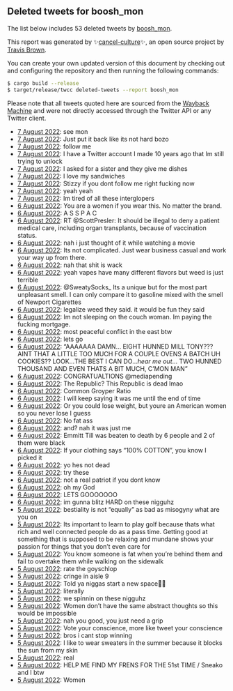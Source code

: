 ## Deleted tweets for boosh_mon

The list below includes 53 deleted tweets by
[boosh_mon](https://twitter.com/boosh_mon).



This report was generated by ✨[cancel-culture](https://github.com/travisbrown/cancel-culture)✨,
an open source project by [Travis Brown](https://twitter.com/travisbrown).

You can create your own updated version of this document by checking out and configuring the
repository and then running the following commands:

```bash
$ cargo build --release
$ target/release/twcc deleted-tweets --report boosh_mon
```

Please note that all tweets quoted here are sourced from the
[Wayback Machine](https://web.archive.org) and were not directly accessed through the Twitter API or
any Twitter client.

* [ 7 August 2022](https://web.archive.org/web/20220807080641/https://twitter.com/boosh_mon/status/1556189907244257280): see mon <!--1556189907244257280-->
* [ 7 August 2022](https://web.archive.org/web/20220807093522/https://twitter.com/boosh_mon/status/1556185923259342852): Just put it back like its not hard bozo <!--1556185923259342852-->
* [ 7 August 2022](https://web.archive.org/web/20220807073459/https://twitter.com/boosh_mon/status/1556181897021198340): follow me <!--1556181897021198340-->
* [ 7 August 2022](https://web.archive.org/web/20220807073850/https://twitter.com/boosh_mon/status/1556181407386460160): I have a Twitter account I made 10 years ago that Im still trying to unlock <!--1556181407386460160-->
* [ 7 August 2022](https://web.archive.org/web/20220807052405/https://twitter.com/boosh_mon/status/1556148825269669888): I asked for a sister and they give me dishes <!--1556148825269669888-->
* [ 7 August 2022](https://web.archive.org/web/20220807110523/https://twitter.com/boosh_mon/status/1556147107056197634): I love my sandwiches <!--1556147107056197634-->
* [ 7 August 2022](https://web.archive.org/web/20220807030113/https://twitter.com/boosh_mon/status/1556112908211339265): Stizzy if you dont follow me right fucking now <!--1556112908211339265-->
* [ 7 August 2022](https://web.archive.org/web/20220807010924/https://twitter.com/boosh_mon/status/1556084155297026048): yeah yeah <!--1556084155297026048-->
* [ 7 August 2022](https://web.archive.org/web/20220807010200/https://twitter.com/boosh_mon/status/1556082800100532224): Im tired of all these interglopers <!--1556082800100532224-->
* [ 6 August 2022](https://web.archive.org/web/20220807005759/https://twitter.com/boosh_mon/status/1556053725571063808): You are a women if you wear this. No matter the brand. <!--1556053725571063808-->
* [ 6 August 2022](https://web.archive.org/web/20220807013136/https://twitter.com/boosh_mon/status/1556051589227503619): A S S P A C <!--1556051589227503619-->
* [ 6 August 2022](https://web.archive.org/web/20220806224955/https://twitter.com/boosh_mon/status/1556049962223427585): RT @ScottPresler: It should be illegal to deny a patient medical care, including organ transplants, because of vaccination status. <!--1556049962223427585-->
* [ 6 August 2022](https://web.archive.org/web/20220806222421/https://twitter.com/boosh_mon/status/1556043275647291395): nah i just thought of it while watching a movie <!--1556043275647291395-->
* [ 6 August 2022](https://web.archive.org/web/20220806201640/https://twitter.com/boosh_mon/status/1556011120934133760): Its not complicated. Just wear business casual and work your way up from there. <!--1556011120934133760-->
* [ 6 August 2022](https://web.archive.org/web/20220806201138/https://twitter.com/boosh_mon/status/1556009660053917697): nah that shit is wack <!--1556009660053917697-->
* [ 6 August 2022](https://web.archive.org/web/20220807093508/https://twitter.com/boosh_mon/status/1556009375940100099): yeah vapes have many different flavors but weed is just terrible <!--1556009375940100099-->
* [ 6 August 2022](https://web.archive.org/web/20220806200619/https://twitter.com/boosh_mon/status/1556008790926848001): @SweatySocks_ Its a unique but for the most part unpleasant smell. I can only compare it to gasoline mixed with the smell of Newport Cigarettes <!--1556008790926848001-->
* [ 6 August 2022](https://web.archive.org/web/20220806200436/https://twitter.com/boosh_mon/status/1556008044600983552): legalize weed they said. it would be fun they said <!--1556008044600983552-->
* [ 6 August 2022](https://web.archive.org/web/20220806194802/https://twitter.com/boosh_mon/status/1556003936875827202): Im not sleeping on the couch woman. Im paying the fucking mortgage. <!--1556003936875827202-->
* [ 6 August 2022](https://web.archive.org/web/20220806195004/https://twitter.com/boosh_mon/status/1556002236207095814): most peaceful conflict in the east btw <!--1556002236207095814-->
* [ 6 August 2022](https://web.archive.org/web/20220807013329/https://twitter.com/boosh_mon/status/1555999754986864640): lets go <!--1555999754986864640-->
* [ 6 August 2022](https://web.archive.org/web/20220807150551/https://twitter.com/boosh_mon/status/1555983173175152642): “AAAAAAA DAMN… EIGHT HUNNED MILL TONY??? AINT THAT A LITTLE TOO MUCH FOR A COUPLE OVENS A BATCH UH COOKIES?? LOOK…THE BEST I CAN DO…*hear me out*… TWO HUNNED THOUSAND AND EVEN THATS A BIT MUCH, C’MON MAN” <!--1555983173175152642-->
* [ 6 August 2022](https://web.archive.org/web/20220806184313/https://twitter.com/boosh_mon/status/1555977100439453697): CONGRATUALTIONS @mediapending <!--1555977100439453697-->
* [ 6 August 2022](https://web.archive.org/web/20220806220252/https://twitter.com/boosh_mon/status/1555933783089713158): The Republic? This Republic is dead lmao <!--1555933783089713158-->
* [ 6 August 2022](https://web.archive.org/web/20220806085434/https://twitter.com/boosh_mon/status/1555839484654227461): Common Groyper Ratio <!--1555839484654227461-->
* [ 6 August 2022](https://web.archive.org/web/20220806084505/https://twitter.com/boosh_mon/status/1555837084157583361): I will keep saying it was me until the end of time <!--1555837084157583361-->
* [ 6 August 2022](https://web.archive.org/web/20220806084332/https://twitter.com/boosh_mon/status/1555836772306878464): Or you could lose weight, but youre an American women so you never lose I guess <!--1555836772306878464-->
* [ 6 August 2022](https://web.archive.org/web/20220806084235/https://twitter.com/boosh_mon/status/1555836536440164352): No fat ass <!--1555836536440164352-->
* [ 6 August 2022](https://web.archive.org/web/20220806092824/https://twitter.com/boosh_mon/status/1555807472883044354): and? nah it was just me <!--1555807472883044354-->
* [ 6 August 2022](https://web.archive.org/web/20220806121501/https://twitter.com/boosh_mon/status/1555781995300519937): Emmitt Till was beaten to death by 6 people and 2 of them were black <!--1555781995300519937-->
* [ 6 August 2022](https://web.archive.org/web/20220806043426/https://twitter.com/boosh_mon/status/1555773883143397377): If your clothing says “100% COTTON”, you know I picked it <!--1555773883143397377-->
* [ 6 August 2022](https://web.archive.org/web/20220806105942/https://twitter.com/boosh_mon/status/1555762352435388416): yo hes not dead <!--1555769562997587968-->
* [ 6 August 2022](https://web.archive.org/web/20220806041249/https://twitter.com/boosh_mon/status/1555768720039022592): try these <!--1555768720039022592-->
* [ 6 August 2022](https://web.archive.org/web/20220806040508/https://twitter.com/boosh_mon/status/1555766564015808515): not a real patriot if you dont know <!--1555766564015808515-->
* [ 6 August 2022](https://web.archive.org/web/20220806105942/https://twitter.com/boosh_mon/status/1555762352435388416): oh my God <!--1555762352435388416-->
* [ 6 August 2022](https://web.archive.org/web/20220806044829/https://twitter.com/boosh_mon/status/1555745804748574721): LETS GOOOOOOO <!--1555745804748574721-->
* [ 6 August 2022](https://web.archive.org/web/20220806070657/https://twitter.com/boosh_mon/status/1555744446813282307): im gunna blitz HARD on these nigguhz <!--1555744446813282307-->
* [ 5 August 2022](https://web.archive.org/web/20220805232226/https://twitter.com/boosh_mon/status/1555695373586501632): bestiality is not “equally” as bad as misogyny what are you on <!--1555695373586501632-->
* [ 5 August 2022](https://web.archive.org/web/20220805223505/https://twitter.com/boosh_mon/status/1555652963493978115): Its important to learn to play golf because thats what rich and well connected people do as a pass time. Getting good at something that is supposed to be relaxing and mundane shows your passion for things that you don’t even care for <!--1555652963493978115-->
* [ 5 August 2022](https://web.archive.org/web/20220805210650/https://twitter.com/boosh_mon/status/1555652078877433856): You know someone is fat when you’re behind them and fail to overtake them while walking on the sidewalk <!--1555652078877433856-->
* [ 5 August 2022](https://web.archive.org/web/20220805202731/https://twitter.com/boosh_mon/status/1555651627817771008): rate the goyschlop <!--1555651627817771008-->
* [ 5 August 2022](https://web.archive.org/web/20220805204803/https://twitter.com/boosh_mon/status/1555638205738786818): cringe in aisle 9 <!--1555638205738786818-->
* [ 5 August 2022](https://web.archive.org/web/20220805193127/https://twitter.com/boosh_mon/status/1555637490454765568): Told ya niggas start a new space🫵🤪 <!--1555637490454765568-->
* [ 5 August 2022](https://web.archive.org/web/20220806040709/https://twitter.com/boosh_mon/status/1555635530397884416): literally <!--1555635530397884416-->
* [ 5 August 2022](https://web.archive.org/web/20220805192209/https://twitter.com/boosh_mon/status/1555635050745630720): we spinnin on these nigguhz <!--1555635050745630720-->
* [ 5 August 2022](https://web.archive.org/web/20220805191732/https://twitter.com/boosh_mon/status/1555633826407366658): Women don’t have the same abstract thoughts so this would be impossible <!--1555633826407366658-->
* [ 5 August 2022](https://web.archive.org/web/20220805190940/https://twitter.com/boosh_mon/status/1555632001969012737): nah you good, you just need a grip <!--1555632001969012737-->
* [ 5 August 2022](https://web.archive.org/web/20220805215914/https://twitter.com/boosh_mon/status/1555630501255323648): Vote your conscience, more like tweet your conscience <!--1555630501255323648-->
* [ 5 August 2022](https://web.archive.org/web/20220806003612/https://twitter.com/boosh_mon/status/1555629094007717888): bros i cant stop winning <!--1555629094007717888-->
* [ 5 August 2022](https://web.archive.org/web/20220805224651/https://twitter.com/boosh_mon/status/1555628350902865925): I like to wear sweaters in the summer because it blocks the sun from my skin <!--1555628350902865925-->
* [ 5 August 2022](https://web.archive.org/web/20220806063323/https://twitter.com/boosh_mon/status/1555625096664039425): real <!--1555625096664039425-->
* [ 5 August 2022](https://web.archive.org/web/20220807001450/https://twitter.com/boosh_mon/status/1555621366958903301): HELP ME FIND MY FRENS FOR THE 51st TIME / Sneako and I btw <!--1555621366958903301-->
* [ 5 August 2022](https://web.archive.org/web/20220805192700/https://twitter.com/boosh_mon/status/1555602068890599424): Women <!--1555602068890599424-->
